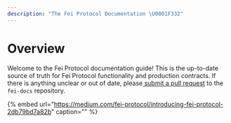```yaml
---
description: "The Fei Protocol Documentation \U0001F332"
---
```


# Overview

Welcome to the Fei Protocol documentation guide! This is the up-to-date source of truth for Fei Protocol functionality and production contracts. If there is anything unclear or out of date, please[ submit a pull request](https://github.com/fei-protocol/fei-docs/pulls) to the `fei-docs` repository.

{% embed url="https://medium.com/fei-protocol/introducing-fei-protocol-2db79bd7a82b" caption="" %}
